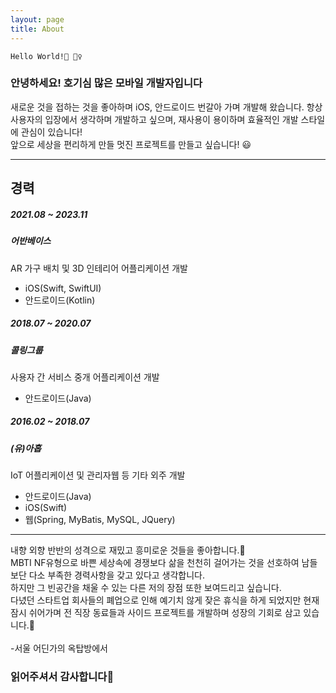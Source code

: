 ```yaml
---
layout: page
title: About
---
```


    Hello World!👋 🙋‍♀️

### 안녕하세요! 호기심 많은 모바일 개발자입니다

새로운 것을 접하는 것을 좋아하며 iOS, 안드로이드 번갈아 가며 개발해 왔습니다.
항상 사용자의 입장에서 생각하며 개발하고 싶으며, 재사용이 용이하며 효율적인 개발 스타일에 관심이 있습니다!<br>
앞으로 세상을 편리하게 만들 멋진 프로젝트를 만들고 싶습니다! 😃

***

## 경력
##### 2021.08 ~ 2023.11
##### 어반베이스

AR 가구 배치 및 3D 인테리어 어플리케이션 개발
- iOS(Swift, SwiftUI)
- 안드로이드(Kotlin)

##### 2018.07 ~ 2020.07
##### 콜링그룹

사용자 간 서비스 중개 어플리케이션 개발
- 안드로이드(Java)

##### 2016.02 ~ 2018.07
##### (유)아홉

IoT 어플리케이션 및 관리자웹 등 기타 외주 개발
- 안드로이드(Java)
- iOS(Swift)
- 웹(Spring, MyBatis, MySQL, JQuery)

***


내향 외향 반반의 성격으로 재밌고 흥미로운 것들을 좋아합니다.🙂 <br>
MBTI NF유형으로 바쁜 세상속에 경쟁보다 삶을 천천히 걸어가는 것을 선호하여 남들보단 다소 부족한 경력사항을 갖고 있다고 생각합니다. <br>
하지만 그 빈공간을 채울 수 있는 다른 저의 장점 또한 보여드리고 싶습니다.<br>
다녔던 스타트업 회사들의 폐업으로 인해 예기치 않게 잦은 휴식을 하게 되었지만
현재 잠시 쉬어가며 전 직장 동료들과 사이드 프로젝트를 개발하며 성장의 기회로 삼고 있습니다.🤠<br>
<br>
-서울 어딘가의 옥탑방에서<br>

### 읽어주셔서 감사합니다🤗
